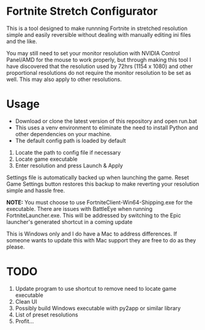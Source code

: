 # Fortnite Stretch Configurator
This is a tool designed to make runnning Fortnite in stretched resolution simple and easily reversible without dealing with manually editing ini files and the like.

You may still need to set your monitor resolution with NVIDIA Control Panel/AMD for the mouse to work properly, but through making this tool I have discovered that the resolution used by 72hrs (1154 x 1080) and other proportional resolutions do not require the monitor resolution to be set as well. This may also apply to other resolutions.

# **Usage**
- Download or clone the latest version of this repository and open run.bat
- This uses a venv environment to eliminate the need to install Python and other dependencies on your machine.
- The default config path is loaded by default

1. Locate the path to config file if necessary
2. Locate game executable
2. Enter resolution and press Launch & Apply

Settings file is automatically backed up when launching the game. Reset Game Settings button restores this backup to make reverting your resolution simple and hassle free.

**NOTE:** You must choose to use FortniteClient-Win64-Shipping.exe for the executable. There are issues with BattleEye when running FortniteLauncher.exe. This will be addressed by switching to the Epic launcher's generated shortcut in a coming update

This is Windows only and I do have a Mac to address differences. If someone wants to update this with Mac support they are free to do as they please.

# TODO
1. Update program to use shortcut to remove need to locate game executable
2. Clean UI
3. Possibly build Windows executable wiith py2app or similar library
4. List of preset resolutions
5. Profit...
